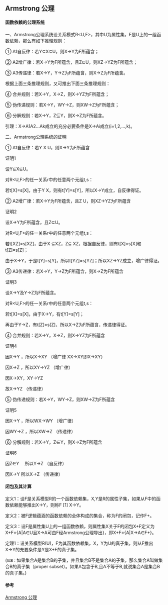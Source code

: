 ## Armstrong 公理

#### 函数依赖的公理系统

一、Armstrong公理系统设关系模式R<U,F>，其中U为属性集，F是U上的一组函数依赖，那么有如下推理规则：

① A1自反律：若Y⊆X⊆U，则X→Y为F所蕴含；

② A2增广律：若X→Y为F所蕴含，且Z⊆U，则XZ→YZ为F所蕴含；

③ A3传递律：若X→Y，Y→Z为F所蕴含，则X→Z为F所蕴含。

根据上面三条推理规则，又可推出下面三条推理规则：

④ 合并规则：若X→Y，X→Z，则X→YZ为F所蕴含；

⑤ 伪传递规则：若X→Y，WY→Z，则XW→Z为F所蕴含；

⑥ 分解规则：若X→Y，Z⊆Y，则X→Z为F所蕴含。

引理：X→A1A2…Ak成立的充分必要条件是X→Ai成立(i=1,2,...,k)。

二、Armstrong公理系统的证明

① A1自反律：若Y X U，则X→Y为F所蕴含

证明1

设Y⊆X⊆U。

对R<U,F>的任一关系r中的任意两个元组t,s：

若t[X]=s[X]，由于Y X，则有t[Y]=s[Y]，所以X→Y成立，自反律得证。

② A2增广律：若X→Y为F所蕴含，且Z U，则XZ→YZ为F所蕴含

证明2

设X→Y为F所蕴含，且Z⊆U。

对R<U,F>的任一关系r中的任意两个元组t,s：

若t[XZ]=s[XZ]，由于X ⊆XZ，Z⊆ XZ，根据自反律，则有t[X]=s[X]和t[Z]=s[Z]；

由于X→Y，于是t[Y]=s[Y]，所以t[YZ]=s[YZ]；所以XZ→YZ成立，增广律得证。

③ A3传递律：若X→Y，Y→Z为F所蕴含，则X→Z为F所蕴含

证明3

设X→Y及Y→Z为F所蕴含。

对R<U,F>的任一关系r中的任意两个元组t,s：

若t[X]=s[X]，由于X→Y，有t[Y]=s[Y]；

再由于Y→Z，有t[Z]=s[Z]，所以X→Z为F所蕴含，传递律得证。

④ 合并规则：若X→Y，X→Z，则X→YZ为F所蕴含

证明4

因X→Y ，所以X→XY （增广律 XX→XY即X→XY）

因X→Z ，所以XY→YZ （增广律）

因X→XY，XY→YZ

故X→YZ （传递律）

⑤ 伪传递规则：若X→Y，WY→Z，则XW→Z为F所蕴含

证明5

因X→Y ，所以WX→WY （增广律）

因WY→Z ，所以XW→Z （传递律）

⑥ 分解规则：若X→Y，Z∈Y，则X→Z为F所蕴含

证明6

因Z∈Y 　所以Y→Z （自反律）

因X→Y 所以X→Z （传递律）

#### 闭包及其计算

定义1：设F是关系模型R的一个函数依赖集，X,Y是R的属性子集，如果从F中的函数依赖能够推出X→Y，则称F [1] X→Y。

定义2：被F逻辑蕴涵的函数依赖的全体构成的集合，称为F的闭包，记作F+。

定义3：设F是属性集U上的一组函数依赖，则属性集X关于F的闭包X+F定义为X+F={A|A∈U且X→A可由F经Armstrong公理导出}，即X+F={A|X→A∈F+}。

定理1：设关系模型R(U)，F为其函数依赖集，X，Y为U的真子集，则从F推出X→Y的充要条件是Y是X+F的真子集。

(`A⫋B` : 如果集合A是集合B的子集，并且集合B不是集合A的子集，那么集合A叫做集合B的真子集（proper subset）。如果A包含于B,且A不等于B,就说集合A是集合B的真子集。)

#### 参考
[Armstrong 公理](https://blog.csdn.net/u013290998/article/details/22932807)
